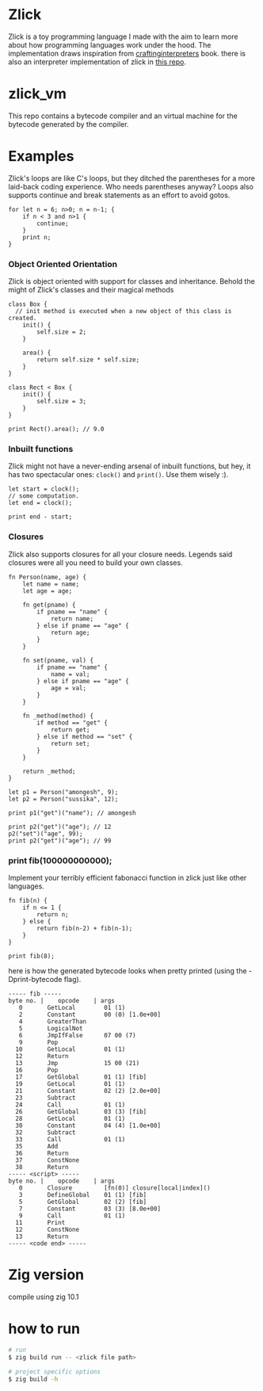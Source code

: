 # Zlick
Zlick is a toy programming language I made with the aim to learn more about how programming languages work under the hood. The implementation draws inspiration from [craftinginterpreters](https://craftinginterpreters.com/) book.
there is also an interpreter implementation of zlick in [this repo](https://github.com/thrombe/zlick).

# zlick_vm
This repo contains a bytecode compiler and an virtual machine for the bytecode generated by the compiler.

# Examples
Zlick's loops are like C's loops, but they ditched the parentheses for a more laid-back coding experience. Who needs parentheses anyway? Loops also supports continue and break statements as an effort to avoid gotos.
```
for let n = 6; n>0; n = n-1; {
	if n < 3 and n>1 {
		continue;
	}
	print n;
}
```

### Object Oriented Orientation
Zlick is object oriented with support for classes and inheritance. Behold the might of Zlick's classes and their magical methods
```
class Box {
  // init method is executed when a new object of this class is created.
	init() {
		self.size = 2;
	}

	area() {
		return self.size * self.size;
	}
}

class Rect < Box {
	init() {
		self.size = 3;
	}
}

print Rect().area(); // 9.0
```

### Inbuilt functions
Zlick might not have a never-ending arsenal of inbuilt functions, but hey, it has two spectacular ones: `clock()` and `print()`. Use them wisely :).
```
let start = clock();
// some computation.
let end = clock();

print end - start;
```

### Closures
Zlick also supports closures for all your closure needs. Legends said closures were all you need to build your own classes.
```
fn Person(name, age) {
    let name = name;
    let age = age;

    fn get(pname) {
        if pname == "name" {
            return name;
        } else if pname == "age" {
            return age;
        }
    }

    fn set(pname, val) {
        if pname == "name" {
            name = val;
        } else if pname == "age" {
            age = val;
        }
    }

    fn _method(method) {
        if method == "get" {
            return get;
        } else if method == "set" {
            return set;
        }
    }

    return _method;
}

let p1 = Person("amongesh", 9);
let p2 = Person("sussika", 12);

print p1("get")("name"); // amongesh

print p2("get")("age"); // 12
p2("set")("age", 99);
print p2("get")("age"); // 99
```


### print fib(100000000000);
Implement your terribly efficient fabonacci function in zlick just like other languages.
```
fn fib(n) {
	if n <= 1 {
		return n;
	} else {
		return fib(n-2) + fib(n-1);
	}
}

print fib(8);
```
here is how the generated bytecode looks when pretty printed (using the -Dprint-bytecode flag).
```
----- fib -----
byte no. |    opcode    | args
   0       GetLocal        01 (1)
   2       Constant        00 (0) [1.0e+00]
   4       GreaterThan
   5       LogicalNot
   6       JmpIfFalse      07 00 (7)
   9       Pop
  10       GetLocal        01 (1)
  12       Return
  13       Jmp             15 00 (21)
  16       Pop
  17       GetGlobal       01 (1) [fib]
  19       GetLocal        01 (1)
  21       Constant        02 (2) [2.0e+00]
  23       Subtract
  24       Call            01 (1)
  26       GetGlobal       03 (3) [fib]
  28       GetLocal        01 (1)
  30       Constant        04 (4) [1.0e+00]
  32       Subtract
  33       Call            01 (1)
  35       Add
  36       Return
  37       ConstNone
  38       Return
----- <script> -----
byte no. |    opcode    | args
   0       Closure         [fn(0)] closure[local|index]()
   3       DefineGlobal    01 (1) [fib]
   5       GetGlobal       02 (2) [fib]
   7       Constant        03 (3) [8.0e+00]
   9       Call            01 (1)
  11       Print
  12       ConstNone
  13       Return
----- <code end> -----
```

# Zig version
compile using zig 10.1

# how to run
```sh
# run
$ zig build run -- <zlick file path>

# project specific options
$ zig build -h

```
